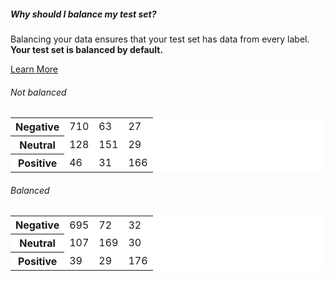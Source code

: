 ##### Why should I balance my test set?
Balancing your data ensures that your test set has data from every label. **Your test set is balanced by default.**

[Learn More](http://docs.nexosis.com/guides/quick-start-guide-classification#a-note-on-balance)

<div class="row well m15 p15">
    <div class="col-sm-6">
        <h6 class="center">Not balanced</h6>
        <table class="table table-bordered confusion-matrix" style="background-color: #fff;">
            <tbody>
                <tr>
                    <th class="left">Negative</th>
                    <td class="good">710</td>
                    <td class="medium">63</td>
                    <td class="medium">27</td>
                </tr>
                <tr>
                    <th class="left">Neutral</th>
                    <td class="really-bad">128</td>
                    <td class="good">151</td>
                    <td class="medium">29</td>
                </tr>
                <tr>
                    <th class="left">Positive</th>
                    <td class="medium">46</td>
                    <td class="medium">31</td>
                    <td class="good">166</td>
                </tr>
            </tbody>
        </table>
    </div>
    <div class="col-sm-6">
        <h6 class="center">Balanced</h6>
        <table class="table table-bordered confusion-matrix" style="background-color: #fff;">
            <tbody>
                <tr>
                    <th class="left">Negative</th>
                    <td class="good">695</td>
                    <td class="medium">72</td>
                    <td class="medium">32</td>
                </tr>
                <tr>
                    <th class="left">Neutral</th>
                    <td class="really-bad">107</td>
                    <td class="good">169</td>
                    <td class="medium">30</td>
                </tr>
                <tr>
                    <th class="left">Positive</th>
                    <td class="medium">39</td>
                    <td class="medium">29</td>
                    <td class="good">176</td>
                </tr>
            </tbody>
        </table>
    </div>
</div>